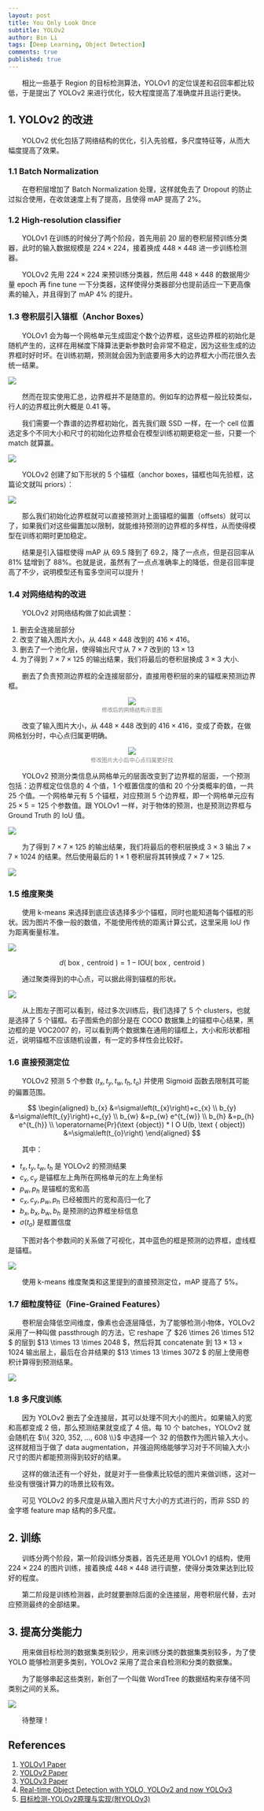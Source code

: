 ```yaml
---
layout: post
title: You Only Look Once
subtitle: YOLOv2
author: Bin Li
tags: [Deep Learning, Object Detection]
comments: true
published: true
---
```


　　相比一些基于 Region 的目标检测算法，YOLOv1 的定位误差和召回率都比较低，于是提出了 YOLOv2 来进行优化，较大程度提高了准确度并且运行更快。

## 1. YOLOv2 的改进
　　YOLOv2 优化包括了网络结构的优化，引入先验框，多尺度特征等，从而大幅度提高了效果。

### 1.1 Batch Normalization
　　在卷积层增加了 Batch Normalization 处理，这样就免去了 Dropout 的防止过拟合使用，在收敛速度上有了提高，且使得 mAP 提高了 2%。

### 1.2 High-resolution classifier
　　YOLOv1 在训练的时候分了两个阶段，首先用前 20 层的卷积层预训练分类器，此时的输入数据规模是 $224\times 224$，接着换成 $448\times 448$ 进一步训练检测器。

　　YOLOv2 先用 $224\times 224$ 来预训练分类器，然后用 $448\times 448$ 的数据用少量 epoch 再 fine tune 一下分类器，这样使得分类器部分也提前适应一下更高像素的输入，并且得到了 mAP 4% 的提升。

### 1.3 卷积层引入锚框（Anchor Boxes）
　　YOLOv1 会为每一个网格单元生成固定个数个边界框，这些边界框的初始化是随机产生的，这样在用梯度下降算法更新参数时会非常不稳定，因为这些生成的边界框时好时坏。在训练初期，预测就会因为到底要用多大的边界框大小而花很久去统一结果。

![](/img/media/15735422035405.jpg)

　　然而在现实使用汇总，边界框并不是随意的。例如车的边界框一般比较类似，行人的边界框比例大概是 0.41 等。

　　我们需要一个靠谱的边界框初始化，首先我们跟 SSD 一样，在一个 cell 位置选定多个不同大小和尺寸的初始化边界框会在模型训练初期更稳定一些，只要一个 match 就算赢。

![](/img/media/15735424813791.jpg)

　　YOLOv2 创建了如下形状的 5 个锚框（anchor boxes，锚框也叫先验框，这篇论文就叫 priors）：

![](/img/media/15735431212020.jpg)

　　那么我们初始化边界框就可以直接预测对上面锚框的偏置（offsets）就可以了，如果我们对这些偏置加以限制，就能维持预测的边界框的多样性，从而使得模型在训练初期时更加稳定。

　　结果是引入锚框使得 mAP 从 69.5 降到了 69.2，降了一点点，但是召回率从 81% 猛增到了 88%。也就是说，虽然有了一点点准确率上的降低，但是召回率提高了不少，说明模型还有蛮多空间可以提升！

### 1.4 对网络结构的改进

　　YOLOv2 对网络结构做了如此调整：
1. 删去全连接层部分
2. 改变了输入图片大小，从 $448\times 448$ 改到的 $416\times 416$。
3. 删去了一个池化层，使得输出尺寸从 $7\times 7$ 改到的 $13\times 13$
4. 为了得到 $7\times 7 \times 125$ 的输出结果，我们将最后的卷积层换成 $3\times3$ 大小.

　　删去了负责预测边界框的全连接层部分，直接用卷积层的来的锚框来预测边界框。

<p align="center">
<img src="/img/media/15735436809035.jpg" width="">
</p>
<p style="margin-top:-2.5%" align="center">
    <em style="color:#808080;font-style:normal;font-size:80%;">修改后的网络结构示意图</em>
</p>

　　改变了输入图片大小，从 $448\times 448$ 改到的 $416\times 416$，变成了奇数，在做网格划分时，中心点归属更明确。

<p align="center">
<img src="/img/media/15735445215854.jpg" width="">
</p>
<p style="margin-top:-2.5%" align="center">
    <em style="color:#808080;font-style:normal;font-size:80%;">修改图片大小后中心点归属更好找</em>
</p>

　　YOLOv2 预测分类信息从网格单元的层面改变到了边界框的层面，一个预测包括：边界框定位信息的 4 个值，1 个框置信度的值和 20 个分类概率的值，一共 25 个值。一个网格单元有 5 个锚框，对应预测 5 个边界框，即一个网格单元应有 $25\times 5=125$ 个参数值。跟 YOLOv1 一样，对于物体的预测，也是预测边界框与 Ground Truth 的 IoU 值。

![](/img/media/15735441224421.jpg)


　　为了得到 $7\times 7 \times 125$ 的输出结果，我们将最后的卷积层换成 $3\times3$ 输出 $7\times 7 \times 1024$ 的结果。然后使用最后的 $1\times1$ 卷积层将其转换成 $7\times 7 \times 125$.

![](/img/media/15735443506055.jpg)


### 1.5 维度聚类
　　使用 k-means 来选择到底应该选择多少个锚框，同时也能知道每个锚框的形状。因为图片不像一般的数值，不能使用传统的距离计算公式，这里采用 IoU 作为距离衡量标准。

![](/img/media/15735460555746.jpg)

$$
d(\text { box }, \text { centroid })=1-\mathrm{IOU}(\text { box }, \text { centroid })
$$

　　通过聚类得到的中心点，可以据此得到锚框的形状。

![](/img/media/15735460719691.jpg)

　　从上图左子图可以看到，经过多次训练后，我们选择了 5 个 clusters，也就是选择了 5 个锚框。右子图紫色的部分是在 COCO 数据集上的锚框中心结果，黑边框的是 VOC2007 的，可以看到两个数据集在通用的锚框上，大小和形状都相近，说明锚框不应该随机设置，有一定的多样性会比较好。

### 1.6 直接预测定位
　　YOLOv2 预测 5 个参数 $(t_x, t_y, t_w, t_h, t_o)$ 并使用 Sigmoid 函数去限制其可能的偏置范围。

$$
\begin{aligned} b_{x} &=\sigma\left(t_{x}\right)+c_{x} \\ b_{y} &=\sigma\left(t_{y}\right)+c_{y} \\ b_{w} &=p_{w} e^{t_{w}} \\ b_{h} &=p_{h} e^{t_{h}} \\ \operatorname{Pr}(\text {object}) * I O U(b, \text { object}) &=\sigma\left(t_{o}\right) \end{aligned}
$$

　　其中：
* $t_x, t_y, t_w, t_h$ 是 YOLOv2 的预测结果
* $c_{x}, c_{y}$ 是锚框左上角所在网格单元的左上角坐标
* $p_{w}, p_{h}$ 是锚框的宽和高
* $c_{x}, c_{y}, p_{w}, p_{h}$ 已经被图片的宽和高归一化了
* $b_{x}, b_{x}, b_{w}, b_{h}$ 是预测的边界框坐标信息
* $\sigma\left(t_{o}\right)$ 是框置信度

　　下图对各个参数间的关系做了可视化，其中蓝色的框是预测的边界框，虚线框是锚框。

![](/img/media/15735477427656.jpg)



　　使用 k-means 维度聚类和这里提到的直接预测定位，mAP 提高了 5%。

### 1.7 细粒度特征（Fine-Grained Features）
　　卷积层会降低空间维度，像素也会逐层降低，为了能够检测小物体，YOLOv2 采用了一种叫做 passthrough 的方法，它 reshape 了 $26 \times 26 \times 512 $ 的层到 $13 \times 13 \times 2048 $，然后将其 concatenate 到 $13 \times 13 \times 1024$ 输出层上，最后在合并结果的 $13 \times 13 \times 3072 $ 的层上使用卷积计算得到预测结果。

![](/img/media/15735489232678.jpg)

### 1.8 多尺度训练
　　因为 YOLOv2 删去了全连接层，其可以处理不同大小的图片。如果输入的宽和高都变成 2 倍，那么预测结果就变成了 4 倍。每 10 个 batches，YOLOv2 就会随机在 $\\{ 320, 352, ..., 608 \\}$ 中选择一个 32 的倍数作为图片输入大小。这样就相当于做了 data augmentation，并强迫网络能够学习对于不同输入大小尺寸的图片都能预测得到较好的结果。

　　这样的做法还有一个好处，就是对于一些像素比较低的图片来做训练，这对一些没有很强计算力的场景比较有效。

　　可见 YOLOv2 的多尺度是从输入图片尺寸大小的方式进行的，而非 SSD 的金字塔 feature map 结构的多尺度。

## 2. 训练
　　训练分两个阶段，第一阶段训练分类器，首先还是用 YOLOv1 的结构，使用 $224\times 224$ 的图片训练，接着换成 $448\times 448$ 进行调整，使得分类效果达到比较好的程度。

　　第二阶段是训练检测器，此时就要删除后面的全连接层，用卷积层代替，去对应预测最终的全部结果。

## 3. 提高分类能力
　　用来做目标检测的数据集类别较少，用来训练分类的数据集类别较多，为了使 YOLO 能够检测更多类别，YOLOv2 采用了混合来自检测和分类的数据集。

　　为了能够串起这些类别，新创了一个叫做 WordTree 的数据结构来存储不同类别之间的关系。

![](/img/media/15735571498520.jpg)

　　待整理！

## References
1. [YOLOv1 Paper](/assets/papers/YOLOv1.pdf)
2. [YOLOv2 Paper](/assets/papers/YOLOv2.pdf)
3. [YOLOv3 Paper](/assets/papers/YOLOv3.pdf)
4. [Real-time Object Detection with YOLO, YOLOv2 and now YOLOv3](https://medium.com/@jonathan_hui/real-time-object-detection-with-yolo-yolov2-28b1b93e2088)
5. [目标检测-YOLOv2原理与实现(附YOLOv3)](https://zhuanlan.zhihu.com/p/35325884)